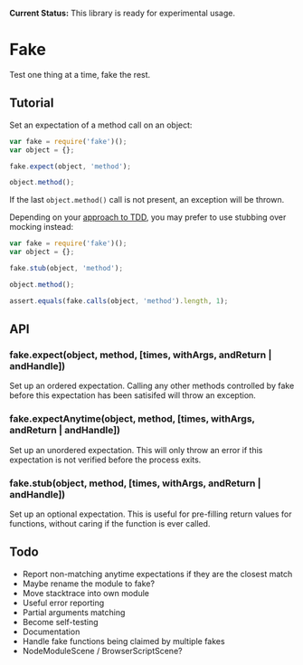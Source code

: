 **Current Status:** This library is ready for experimental usage.

# Fake

Test one thing at a time, fake the rest.

## Tutorial

Set an expectation of a method call on an object:

``` javascript
var fake = require('fake')();
var object = {};

fake.expect(object, 'method');

object.method();
```

If the last `object.method()` call is not present, an exception will be thrown.

Depending on your [approach to TDD][mocksvsstubs], you may prefer to use
stubbing over mocking instead:

[mocksvsstubs]: http://martinfowler.com/articles/mocksArentStubs.html

``` javascript
var fake = require('fake')();
var object = {};

fake.stub(object, 'method');

object.method();

assert.equals(fake.calls(object, 'method').length, 1);
```

## API

### fake.expect(object, method, [times, withArgs, andReturn | andHandle])

Set up an ordered expectation. Calling any other methods controlled by fake
before this expectation has been satisifed will throw an exception.

### fake.expectAnytime(object, method, [times, withArgs, andReturn | andHandle])

Set up an unordered expectation. This will only throw an error if this
expectation is not verified before the process exits.

### fake.stub(object, method, [times, withArgs, andReturn | andHandle])

Set up an optional expectation. This is useful for pre-filling return values
for functions, without caring if the function is ever called.

## Todo

* Report non-matching anytime expectations if they are the closest match
* Maybe rename the module to fake?
* Move stacktrace into own module
* Useful error reporting
* Partial arguments matching
* Become self-testing
* Documentation
* Handle fake functions being claimed by multiple fakes
* NodeModuleScene / BrowserScriptScene?
